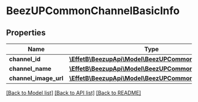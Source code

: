 # BeezUPCommonChannelBasicInfo

## Properties
Name | Type | Description | Notes
------------ | ------------- | ------------- | -------------
**channel_id** | [**\EffetB\BeezupApi\Model\BeezUPCommonChannelId**](BeezUPCommonChannelId.md) |  | 
**channel_name** | [**\EffetB\BeezupApi\Model\BeezUPCommonChannelName**](BeezUPCommonChannelName.md) |  | 
**channel_image_url** | [**\EffetB\BeezupApi\Model\BeezUPCommonHttpUrl**](BeezUPCommonHttpUrl.md) |  | 

[[Back to Model list]](../README.md#documentation-for-models) [[Back to API list]](../README.md#documentation-for-api-endpoints) [[Back to README]](../README.md)


